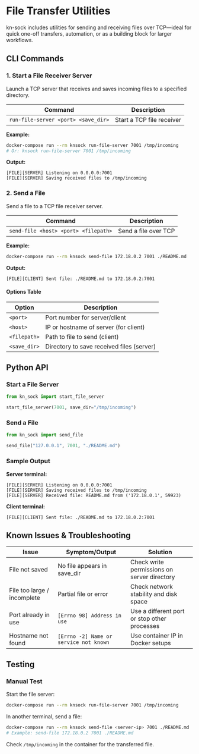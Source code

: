 # File Transfer Utilities

kn-sock includes utilities for sending and receiving files over TCP—ideal for quick one-off transfers, automation, or as a building block for larger workflows.

## CLI Commands

### 1. Start a File Receiver Server

Launch a TCP server that receives and saves incoming files to a specified directory.

| Command                                          | Description                                  |
|--------------------------------------------------|----------------------------------------------|
| `run-file-server <port> <save_dir>`              | Start a TCP file receiver                    |

**Example:**
```sh
docker-compose run --rm knsock run-file-server 7001 /tmp/incoming
# Or: knsock run-file-server 7001 /tmp/incoming
```
**Output:**
```
[FILE][SERVER] Listening on 0.0.0.0:7001
[FILE][SERVER] Saving received files to /tmp/incoming
```

### 2. Send a File

Send a file to a TCP file receiver server.

| Command                                       | Description                   |
|-----------------------------------------------|-------------------------------|
| `send-file <host> <port> <filepath>`          | Send a file over TCP          |

**Example:**
```sh
docker-compose run --rm knsock send-file 172.18.0.2 7001 ./README.md
```
**Output:**
```
[FILE][CLIENT] Sent file: ./README.md to 172.18.0.2:7001
```

#### Options Table
| Option        | Description                           |
|---------------|---------------------------------------|
| `<port>`      | Port number for server/client         |
| `<host>`      | IP or hostname of server (for client) |
| `<filepath>`  | Path to file to send (client)        |
| `<save_dir>`  | Directory to save received files (server) |

## Python API

### Start a File Server
```python
from kn_sock import start_file_server

start_file_server(7001, save_dir="/tmp/incoming")
```

### Send a File
```python
from kn_sock import send_file

send_file("127.0.0.1", 7001, "./README.md")
```

### Sample Output
**Server terminal:**
```
[FILE][SERVER] Listening on 0.0.0.0:7001
[FILE][SERVER] Saving received files to /tmp/incoming
[FILE][SERVER] Received file: README.md from ('172.18.0.1', 59923)
```

**Client terminal:**
```
[FILE][CLIENT] Sent file: ./README.md to 172.18.0.2:7001
```

## Known Issues & Troubleshooting
| Issue                        | Symptom/Output                              | Solution                                           |
|------------------------------|---------------------------------------------|----------------------------------------------------|
| File not saved               | No file appears in save_dir                 | Check write permissions on server directory        |
| File too large / incomplete  | Partial file or error                       | Check network stability and disk space             |
| Port already in use          | `[Errno 98] Address in use`                 | Use a different port or stop other processes       |
| Hostname not found           | `[Errno -2] Name or service not known`      | Use container IP in Docker setups                  |

## Testing
### Manual Test
Start the file server:
```sh
docker-compose run --rm knsock run-file-server 7001 /tmp/incoming
```

In another terminal, send a file:
```sh
docker-compose run --rm knsock send-file <server-ip> 7001 ./README.md
# Example: send-file 172.18.0.2 7001 ./README.md
```

Check `/tmp/incoming` in the container for the transferred file.